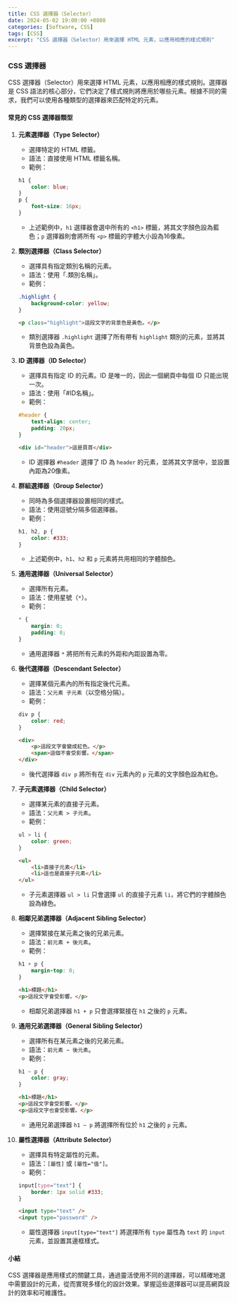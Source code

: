 ```yaml
---
title: CSS 選擇器（Selector）
date: 2024-05-02 19:00:00 +0800
categories: [Software, CSS]
tags: [CSS] 
excerpt: "CSS 選擇器（Selector）用來選擇 HTML 元素，以應用相應的樣式規則"
---
```


### CSS 選擇器

CSS 選擇器（Selector）用來選擇 HTML 元素，以應用相應的樣式規則。選擇器是 CSS 語法的核心部分，它們決定了樣式規則將應用於哪些元素。根據不同的需求，我們可以使用各種類型的選擇器來匹配特定的元素。

#### 常見的 CSS 選擇器類型

1. **元素選擇器（Type Selector）**
   - 選擇特定的 HTML 標籤。
   - 語法：直接使用 HTML 標籤名稱。
   - 範例：

   ```css
   h1 {
       color: blue;
   }
   p {
       font-size: 16px;
   }
   ```
   - 上述範例中，`h1` 選擇器會選中所有的 `<h1>` 標籤，將其文字顏色設為藍色；`p` 選擇器則會將所有 `<p>` 標籤的字體大小設為16像素。

2. **類別選擇器（Class Selector）**
   - 選擇具有指定類別名稱的元素。
   - 語法：使用「.類別名稱」。
   - 範例：

   ```css
   .highlight {
       background-color: yellow;
   }
   ```

   ```html
   <p class="highlight">這段文字的背景色是黃色。</p>
   ```
   - 類別選擇器 `.highlight` 選擇了所有帶有 `highlight` 類別的元素，並將其背景色設為黃色。

3. **ID 選擇器（ID Selector）**
   - 選擇具有指定 ID 的元素。ID 是唯一的，因此一個網頁中每個 ID 只能出現一次。
   - 語法：使用「#ID名稱」。
   - 範例：

   ```css
   #header {
       text-align: center;
       padding: 20px;
   }
   ```

   ```html
   <div id="header">這是頁首</div>
   ```
   - ID 選擇器 `#header` 選擇了 ID 為 `header` 的元素，並將其文字居中，並設置內距為20像素。

4. **群組選擇器（Group Selector）**
   - 同時為多個選擇器設置相同的樣式。
   - 語法：使用逗號分隔多個選擇器。
   - 範例：

   ```css
   h1, h2, p {
       color: #333;
   }
   ```
   - 上述範例中，`h1`、`h2` 和 `p` 元素將共用相同的字體顏色。

5. **通用選擇器（Universal Selector）**
   - 選擇所有元素。
   - 語法：使用星號（`*`）。
   - 範例：

   ```css
   * {
       margin: 0;
       padding: 0;
   }
   ```
   - 通用選擇器 `*` 將把所有元素的外距和內距設置為零。

6. **後代選擇器（Descendant Selector）**
   - 選擇某個元素內的所有指定後代元素。
   - 語法：`父元素 子元素`（以空格分隔）。
   - 範例：

   ```css
   div p {
       color: red;
   }
   ```

   ```html
   <div>
       <p>這段文字會變成紅色。</p>
       <span>這個不會受影響。</span>
   </div>
   ```
   - 後代選擇器 `div p` 將所有在 `div` 元素內的 `p` 元素的文字顏色設為紅色。

7. **子元素選擇器（Child Selector）**
   - 選擇某元素的直接子元素。
   - 語法：`父元素 > 子元素`。
   - 範例：

   ```css
   ul > li {
       color: green;
   }
   ```

   ```html
   <ul>
       <li>直接子元素</li>
       <li>這也是直接子元素</li>
   </ul>
   ```
   - 子元素選擇器 `ul > li` 只會選擇 `ul` 的直接子元素 `li`，將它們的字體顏色設為綠色。

8. **相鄰兄弟選擇器（Adjacent Sibling Selector）**
   - 選擇緊接在某元素之後的兄弟元素。
   - 語法：`前元素 + 後元素`。
   - 範例：
   
   ```css
   h1 + p {
       margin-top: 0;
   }
   ```

   ```html
   <h1>標題</h1>
   <p>這段文字會受影響。</p>
   ```
   - 相鄰兄弟選擇器 `h1 + p` 只會選擇緊接在 `h1` 之後的 `p` 元素。

9. **通用兄弟選擇器（General Sibling Selector）**
   - 選擇所有在某元素之後的兄弟元素。
   - 語法：`前元素 ~ 後元素`。
   - 範例：

   ```css
   h1 ~ p {
       color: gray;
   }
   ```
   ```html
   <h1>標題</h1>
   <p>這段文字會受影響。</p>
   <p>這段文字也會受影響。</p>
   ```
   - 通用兄弟選擇器 `h1 ~ p` 將選擇所有位於 `h1` 之後的 `p` 元素。

10. **屬性選擇器（Attribute Selector）**
    - 選擇具有特定屬性的元素。
    - 語法：`[屬性]` 或 `[屬性="值"]`。
    - 範例：

    ```css
    input[type="text"] {
        border: 1px solid #333;
    }
    ```

    ```html
    <input type="text" />
    <input type="password" />
    ```
    - 屬性選擇器 `input[type="text"]` 將選擇所有 `type` 屬性為 `text` 的 `input` 元素，並設置其邊框樣式。

#### 小結

CSS 選擇器是應用樣式的關鍵工具，通過靈活使用不同的選擇器，可以精確地選中需要設計的元素，從而實現多樣化的設計效果。掌握這些選擇器可以提高網頁設計的效率和可維護性。
